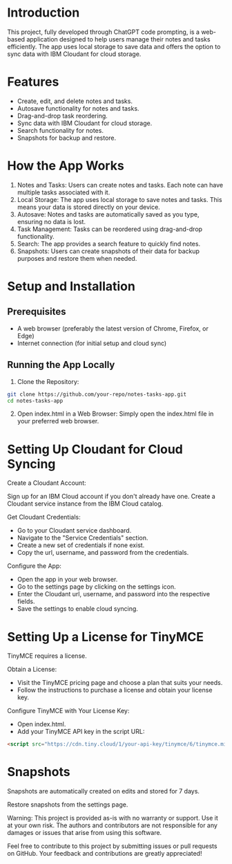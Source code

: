 # Introduction
This project, fully developed through ChatGPT code prompting, is a web-based application designed to help users manage their notes and tasks efficiently. The app uses local storage to save data and offers the option to sync data with IBM Cloudant for cloud storage.

# Features
- Create, edit, and delete notes and tasks.
- Autosave functionality for notes and tasks.
- Drag-and-drop task reordering.
- Sync data with IBM Cloudant for cloud storage.
- Search functionality for notes.
- Snapshots for backup and restore.

# How the App Works
1. Notes and Tasks: Users can create notes and tasks. Each note can have multiple tasks associated with it.
2. Local Storage: The app uses local storage to save notes and tasks. This means your data is stored directly on your device.
3. Autosave: Notes and tasks are automatically saved as you type, ensuring no data is lost.
4. Task Management: Tasks can be reordered using drag-and-drop functionality.
5. Search: The app provides a search feature to quickly find notes.
6. Snapshots: Users can create snapshots of their data for backup purposes and restore them when needed.

# Setup and Installation
## Prerequisites
- A web browser (preferably the latest version of Chrome, Firefox, or Edge)
- Internet connection (for initial setup and cloud sync)
## Running the App Locally
1. Clone the Repository:
```sh
git clone https://github.com/your-repo/notes-tasks-app.git
cd notes-tasks-app
```
2. Open index.html in a Web Browser:
Simply open the index.html file in your preferred web browser.

# Setting Up Cloudant for Cloud Syncing
Create a Cloudant Account:

Sign up for an IBM Cloud account if you don't already have one.
Create a Cloudant service instance from the IBM Cloud catalog.

Get Cloudant Credentials:

- Go to your Cloudant service dashboard.
- Navigate to the "Service Credentials" section.
- Create a new set of credentials if none exist.
- Copy the url, username, and password from the credentials.

Configure the App:

- Open the app in your web browser.
- Go to the settings page by clicking on the settings icon.
- Enter the Cloudant url, username, and password into the respective fields.
- Save the settings to enable cloud syncing.

# Setting Up a License for TinyMCE
TinyMCE requires a license.

Obtain a License:
- Visit the TinyMCE pricing page and choose a plan that suits your needs.
- Follow the instructions to purchase a license and obtain your license key.

Configure TinyMCE with Your License Key:
- Open index.html.
- Add your TinyMCE API key in the script URL:
```html
<script src="https://cdn.tiny.cloud/1/your-api-key/tinymce/6/tinymce.min.js" referrerpolicy="origin"></script>
```

# Snapshots
Snapshots are automatically created on edits and stored for 7 days.

Restore snapshots from the settings page.


Warning: This project is provided as-is with no warranty or support. Use it at your own risk. The authors and contributors are not responsible for any damages or issues that arise from using this software.

Feel free to contribute to this project by submitting issues or pull requests on GitHub. Your feedback and contributions are greatly appreciated!
